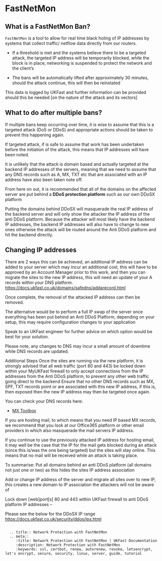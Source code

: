 # FastNetMon

##  What is a FastNetMon Ban? 
`FastNetMon` is a tool to allow for real time black holing of IP addresses by systems that collect traffic/ netflow data directly from our routers.

- If a threshold is met and the systems believe there to be a targeted attack, the targeted IP address will be temporarily blocked, while the block is in place, networking is suspended to protect the network and the client’s 

- The bans will be automatically lifted after approximately 30 minutes, should the attack continue, this will then be reinstated 

This data is logged by UKFast and further information can be provided should this be needed [on the nature of the attack and its vectors] 

## What to do after multiple bans?
If multiple bans keep occurring over time, it is wise to assume that this is a targeted attack (DoS or DDoS) and appropriate actions should be taken to prevent this happening again. 

If targeted attack, if is safe to assume that work has been undertaken before the initiation of the attack, this means that IP addresses will have been noted. 

It is unlikely that the attack is domain based and actually targeted at the backend IP addresses of the servers, meaning that we need to assume that any DNS records such as A, MX, TXT etc that are associated with an IP address have also been taken note off. 

From here on out, it is recommended that all of the domains on the affected server are put behind a **DDoS protection platform** such as our own DDoSX platform

Putting the domains behind DDoSX will masquerade the real IP address of the backend server and will only show the attacker the IP address of the anti DDoS platform.
Because the attacker will most likely have the backend IP addresses, the backend IP addresses will also have to change to new ones otherwise the attack will be routed around the Anti DDoS platform and hit the backend directly. 

## Changing IP addresses
There are 2 ways this can be achieved, an additional IP address can be added to your server which may incur an additional cost, this will have to be approved by an Account Manager prior to this work, and then you can migrate the sites to the new IP address, this will need an update of your A records within your DNS platform. 
https://docs.ukfast.co.uk/domains/safedns/addarecord.html

Once complete, the removal of the attacked IP address can then be removed. 

The alternative would be to perform a full IP swap of the server once everything has been put behind an Anti DDoS Platform, depending on your setup, this may require configuration changes to your application

Speak to an UKFast engineer for further advice on which option would be best for your solution. 

Please note, any changes to DNS may incur a small amount of downtime while DNS records are updated. 

Additional Steps
Once the sites are running via the new platform, it is strongly advised that all web traffic (port 80 and 443) be locked down within your MyUKFast firewall to only accept connections from the IP addresses from the Anti DDoS platform, to prevent any other web traffic going direct to the backend
Ensure that no other DNS records such as MX, SPF, TXT records point or are associated with this new IP address, if this is, then exposed then the new IP address may then be targeted once again. 

You can check your DNS records here: 
* [MX Toolbox](https://mxtoolbox.com/DNSLookup.aspx)

If you are hosting mail, to which means that you need IP based MX records, we recommend that you look at our Office365 platform or other email providers in which also masquerade the mail servers IP address. 

If you continue to use the previously attacked IP address for hosting email, it may well be the case that the IP for the mail gets blocked during an attack (since this is/was the one being targeted) but the sites will stay online. This means that no mail will be received while an attack is taking place. 

To summarise: 
Put all domains behind an anti DDoS platform (all domains not just one or two) as this hides the sites IP address association  

Add or change IP address of the server and migrate all sites over to new IP, this creates a new domain to IP association the attackers will not be aware of

Lock down [web]port[s] 80 and 443 within UKFast firewall to anti DDoS platform IP addresses – 

Please see the below for the DDoSX IP range
https://docs.ukfast.co.uk/security/ddos/ips.html

``` warning:: Never expose the new IP address: treat this like a password that you wouldn't expose.
```

```eval_rst
  .. title:: Network Protection with FastNetMon
  .. meta::
     :title: Network Protection with FastNetMon | UKFast Documentation
     :description: Network Protection with FastNetMon
     :keywords: ssl, certbot, renew, autorenew, revoke, letsencrypt, let's encrypt, secure, security, linux, server, guide, tutorial
```
